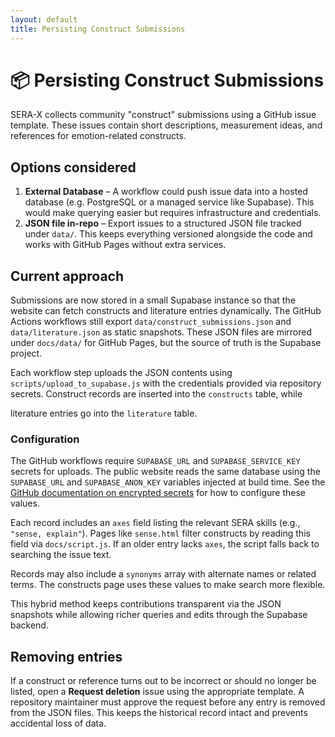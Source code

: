 ```yaml
---
layout: default
title: Persisting Construct Submissions
---
```


# 📦 Persisting Construct Submissions

SERA-X collects community "construct" submissions using a GitHub issue template.
These issues contain short descriptions, measurement ideas, and references for
emotion-related constructs.

## Options considered

1. **External Database** – A workflow could push issue data into a hosted
   database (e.g. PostgreSQL or a managed service like Supabase). This would
   make querying easier but requires infrastructure and credentials.
2. **JSON file in-repo** – Export issues to a structured JSON file tracked under
   `data/`. This keeps everything versioned alongside the code and works with
   GitHub Pages without extra services.

## Current approach

Submissions are now stored in a small Supabase instance so that the website can
fetch constructs and literature entries dynamically. The GitHub Actions
workflows still export `data/construct_submissions.json` and
`data/literature.json` as static snapshots. These JSON files are mirrored under
`docs/data/` for GitHub Pages, but the source of truth is the Supabase project.

Each workflow step uploads the JSON contents using
`scripts/upload_to_supabase.js` with the credentials provided via repository
secrets. Construct records are inserted into the `constructs` table, while

literature entries go into the `literature` table.

### Configuration

The GitHub workflows require `SUPABASE_URL` and `SUPABASE_SERVICE_KEY` secrets
for uploads. The public website reads the same database using the
`SUPABASE_URL` and `SUPABASE_ANON_KEY` variables injected at build time. See the
[GitHub documentation on encrypted secrets](https://docs.github.com/en/actions/security-guides/encrypted-secrets)
for how to configure these values.

Each record includes an `axes` field listing the relevant SERA skills
(e.g., `"sense, explain"`). Pages like `sense.html` filter constructs by reading
this field via `docs/script.js`. If an older entry lacks `axes`, the script
falls back to searching the issue text.

Records may also include a `synonyms` array with alternate names or related
terms. The constructs page uses these values to make search more flexible.

This hybrid method keeps contributions transparent via the JSON snapshots while
allowing richer queries and edits through the Supabase backend.

## Removing entries

If a construct or reference turns out to be incorrect or should no longer be
listed, open a **Request deletion** issue using the appropriate template. A
repository maintainer must approve the request before any entry is removed from
the JSON files. This keeps the historical record intact and prevents accidental
loss of data.
